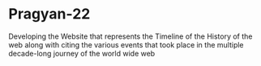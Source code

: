 # Pragyan-22
Developing the Website that represents the Timeline of the History of the web along with citing the various events that took place in the multiple decade-long journey of the world wide web
